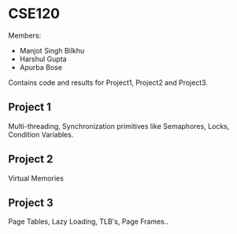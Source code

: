 # CSE120
Members:
- Manjot Singh Bilkhu
- Harshul Gupta
- Apurba Bose

Contains code and results for Project1, Project2 and Project3. <br>

## Project 1
Multi-threading, Synchronization primitives like Semaphores, Locks, Condition Variables.

## Project 2
Virtual Memories

## Project 3
Page Tables, Lazy Loading, TLB's, Page Frames..
